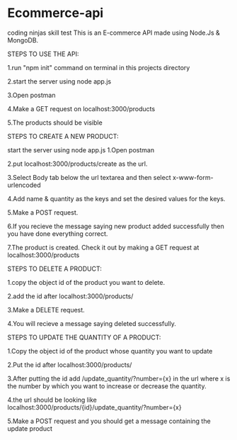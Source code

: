 # Ecommerce-api
coding ninjas skill test
This is an E-commerce API made using Node.Js & MongoDB.

STEPS TO USE THE API:

1.run "npm init" command on terminal in this projects directory

2.start the server using node app.js

3.Open postman

4.Make a GET request on localhost:3000/products

5.The products should be visible

STEPS TO CREATE A NEW PRODUCT:

start the server using node app.js
1.Open postman

2.put localhost:3000/products/create as the url.

3.Select Body tab below the url textarea and then select x-www-form-urlencoded

4.Add name & quantity as the keys and set the desired values for the keys.

5.Make a POST request.

6.If you recieve the message saying new product added successfully then you have done everything correct.

7.The product is created. Check it out by making a GET request at localhost:3000/products

STEPS TO DELETE A PRODUCT:


1.copy the object id of the product you want to delete.

2.add the id after localhost:3000/products/

3.Make a DELETE request.

4.You will recieve a message saying deleted successfully.

STEPS TO UPDATE THE QUANTITY OF A PRODUCT:

1.Copy the object id of the product whose quantity you want to update

2.Put the id after localhost:3000/products/

3.After putting the id add /update_quantity/?number={x} in the url where x is the number by which you want to increase or decrease the quantity.

4.the url should be looking like localhost:3000/products/{id}/update_quantity/?number={x}

5.Make a POST request and you should get a message containing the update product
